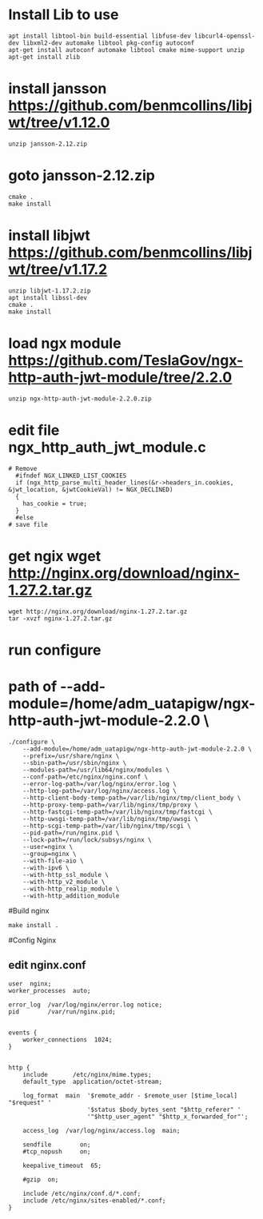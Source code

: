# Install Lib to use
```
apt install libtool-bin build-essential libfuse-dev libcurl4-openssl-dev libxml2-dev automake libtool pkg-config autoconf
apt-get install autoconf automake libtool cmake mime-support unzip
apt-get install zlib
```

# install jansson https://github.com/benmcollins/libjwt/tree/v1.12.0
```
unzip jansson-2.12.zip
```

# goto jansson-2.12.zip
```
cmake .
make install
```

# install libjwt https://github.com/benmcollins/libjwt/tree/v1.17.2
```
unzip libjwt-1.17.2.zip
apt install libssl-dev
cmake .
make install
```

# load ngx module https://github.com/TeslaGov/ngx-http-auth-jwt-module/tree/2.2.0
```
unzip ngx-http-auth-jwt-module-2.2.0.zip
```

# edit file ngx_http_auth_jwt_module.c
```
# Remove
  #ifndef NGX_LINKED_LIST_COOKIES
  if (ngx_http_parse_multi_header_lines(&r->headers_in.cookies, &jwt_location, &jwtCookieVal) != NGX_DECLINED)
  {
    has_cookie = true;
  }
  #else
# save file
```
# get ngix wget http://nginx.org/download/nginx-1.27.2.tar.gz
```
wget http://nginx.org/download/nginx-1.27.2.tar.gz
tar -xvzf nginx-1.27.2.tar.gz
```

# run configure
# path of --add-module=/home/adm_uatapigw/ngx-http-auth-jwt-module-2.2.0 \
```
./configure \
    --add-module=/home/adm_uatapigw/ngx-http-auth-jwt-module-2.2.0 \
    --prefix=/usr/share/nginx \
    --sbin-path=/usr/sbin/nginx \
    --modules-path=/usr/lib64/nginx/modules \
    --conf-path=/etc/nginx/nginx.conf \
    --error-log-path=/var/log/nginx/error.log \
    --http-log-path=/var/log/nginx/access.log \
    --http-client-body-temp-path=/var/lib/nginx/tmp/client_body \
    --http-proxy-temp-path=/var/lib/nginx/tmp/proxy \
    --http-fastcgi-temp-path=/var/lib/nginx/tmp/fastcgi \
    --http-uwsgi-temp-path=/var/lib/nginx/tmp/uwsgi \
    --http-scgi-temp-path=/var/lib/nginx/tmp/scgi \
    --pid-path=/run/nginx.pid \
    --lock-path=/run/lock/subsys/nginx \
    --user=nginx \
    --group=nginx \
    --with-file-aio \
    --with-ipv6 \
    --with-http_ssl_module \
    --with-http_v2_module \
    --with-http_realip_module \
    --with-http_addition_module
```
#Build nginx
```
make install .
```

#Config Nginx
## edit nginx.conf
```
user  nginx;
worker_processes  auto;

error_log  /var/log/nginx/error.log notice;
pid        /var/run/nginx.pid;


events {
    worker_connections  1024;
}


http {
    include       /etc/nginx/mime.types;
    default_type  application/octet-stream;

    log_format  main  '$remote_addr - $remote_user [$time_local] "$request" '
                      '$status $body_bytes_sent "$http_referer" '
                      '"$http_user_agent" "$http_x_forwarded_for"';

    access_log  /var/log/nginx/access.log  main;

    sendfile        on;
    #tcp_nopush     on;

    keepalive_timeout  65;

    #gzip  on;

    include /etc/nginx/conf.d/*.conf;
    include /etc/nginx/sites-enabled/*.conf;
}
```
